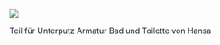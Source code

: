 ![](1D57BF73-1475-43A6-8167-09678E88BBE4.jpg)

Teil für Unterputz Armatur Bad und Toilette von Hansa